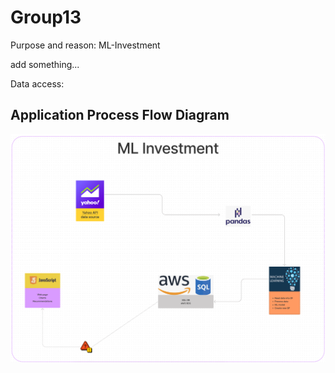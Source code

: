 # Group13

Purpose and reason: ML-Investment

add something...

Data access: 

## Application Process Flow Diagram

![Process Flow Diagram](Resources/PFD.png)

